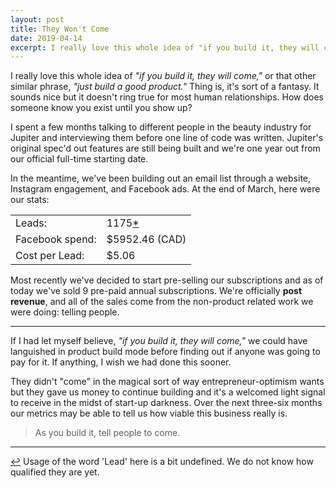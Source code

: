 ```yaml
---
layout: post
title: They Won't Come
date: 2019-04-14
excerpt: I really love this whole idea of "if you build it, they will come," or that other dismissive
---
```


I really love this whole idea of _"if you build it, they will come,"_ or that other similar phrase, _"just build a good product."_ Thing is, it's sort of a fantasy. It sounds nice but it doesn't ring true for most human relationships. How does someone know you exist until you show up?

I spent a few months talking to different people in the beauty industry for Jupiter and interviewing them before one line of code was written. Jupiter's original spec'd out features are still being built and we're one year out from our official full-time starting date.

In the meantime, we've been building out an email list through a website, Instagram engagement, and Facebook ads. At the end of March, here were our stats:

<table class="stats">
<tr>
    <td>Leads:</td>
    <td>1175<a href="#note-1" name="back-1">*</a></td>
</tr>
<tr>
    <td>Facebook spend:</td>
    <td>$5952.46 (CAD)</td>
</tr>
<tr>
    <td>Cost per Lead:</td>
    <td>$5.06</td>
</tr>
</table>

Most recently we've decided to start pre-selling our subscriptions and as of today we've sold 9 pre-paid annual subscriptions. We're officially **post revenue**, and all of the sales come from the non-product related work we were doing: telling people.

<hr class="--small" />

If I had let myself believe, _"if you build it, they will come,"_ we could have languished in product build mode before finding out if anyone was going to pay for it. If anything, I wish we had done this sooner.

They didn't "come" in the magical sort of way entrepreneur-optimism wants but they gave us money to continue building and it's a welcomed light signal to receive in the midst of start-up darkness. Over the next three-six months our metrics may be able to tell us how viable this business really is.

> As you build it, tell people to come.

<hr class="--small" />

<div class="citations">
    <p><a name="note-1" href="#back-1" class="citations-back">&#x21A9;</a> Usage of the word 'Lead' here is a bit undefined. We do not know how qualified they are yet.</p>
</div>